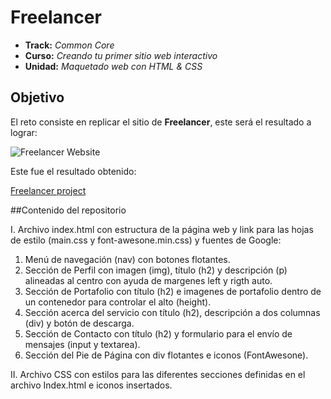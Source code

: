 # Freelancer

* **Track:** _Common Core_
* **Curso:** _Creando tu primer sitio web interactivo_
* **Unidad:** _Maquetado web con HTML & CSS_

## Objetivo

El reto consiste en replicar el sitio de **Freelancer**, este será el resultado
a lograr:

![Freelancer Website](docs/fullpage.png)

Este fue el resultado obtenido:

[Freelancer project](https://goo.gl/W52SHd)

##Contenido del repositorio

I. Archivo index.html con estructura de la página web y link para las hojas de estilo (main.css y font-awesone.min.css) y fuentes de Google:
  1. Menú de navegación (nav) con botones flotantes.
  2. Sección de Perfil con imagen (img), título (h2) y descripción (p) alineadas al centro con ayuda de margenes left y rigth auto.
  3. Sección de Portafolio con título (h2) e imagenes de portafolio dentro de un contenedor para controlar el alto (height).
  4. Sección acerca del servicio con título (h2), descripción a dos columnas (div) y botón de descarga.
  5. Sección de Contacto con título (h2) y formulario para el envío de mensajes (input y textarea).
  6. Sección del Pie de Página con div flotantes e iconos (FontAwesone).

II. Archivo CSS con estilos para las diferentes secciones definidas en el archivo Index.html e iconos insertados.
